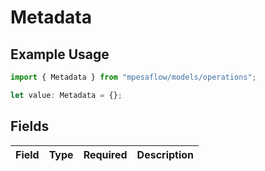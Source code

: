 # Metadata

## Example Usage

```typescript
import { Metadata } from "mpesaflow/models/operations";

let value: Metadata = {};
```

## Fields

| Field       | Type        | Required    | Description |
| ----------- | ----------- | ----------- | ----------- |